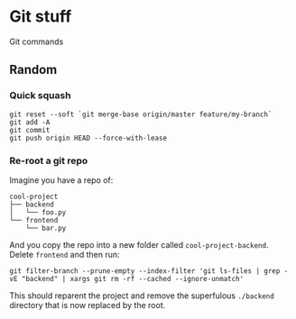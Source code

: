 # Git stuff

Git commands

## Random

### Quick squash

```
git reset --soft `git merge-base origin/master feature/my-branch`
git add -A
git commit
git push origin HEAD --force-with-lease
```

### Re-root a git repo

Imagine you have a repo of:

```
cool-project
├── backend
│   └── foo.py
└── frontend
    └── bar.py
```

And you copy the repo into a new folder called `cool-project-backend`. Delete `frontend` and then run:

```
git filter-branch --prune-empty --index-filter 'git ls-files | grep -vE "backend" | xargs git rm -rf --cached --ignore-unmatch'
```

This should reparent the project and remove the superfulous `./backend` directory that is now replaced by the root.

